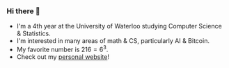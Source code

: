 ### Hi there 👋

- I'm a 4th year at the University of Waterloo studying Computer Science & Statistics.
- I'm interested in many areas of math & CS, particularly AI & Bitcoin.
- My favorite number is $`216=6^3`$.
- Check out my [personal website](https://maxjiang216.github.io/about/)!
